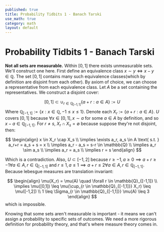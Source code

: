 ```yaml
---
published: true
title: Probability Tidbits 1 - Banach Tarski
use_math: true
category: math
layout: default
---
```


# Probability Tidbits 1 - Banach Tarski
**Not all sets are measurable.** Within $[0,1]$ there exists unmeasurable sets. We'll construct one here. First define an equivalence class $x \sim y \iff x - y \in \mathbb{Q}$. The set $[0,1]$ contains many such equivalence classes(which by definition are disjoint from each other). By axiom of choice, we can choose a representative from each equivalence class. Let $A$ be a set containing the representatives. We construct a disjoint cover:

$$
[0, 1] \subset \cup_{r \in \mathbb{Q}_{[-1,1]}}\{a+r: a \in A\} := U
$$
Where $\mathbb{Q}_{[-1,1]} := \{x: x \in \mathbb{Q}, -1 \leq x \leq 1\}$. Denote each $X_r := \{a+r:a \in A\}$. $U$ covers $[0,1]$ because $\forall x \in [0,1], x \sim a$ for some $a \in A$ by definition, and so $x - a \in \mathbb{Q}_{[-1,1]}$. For $r \neq s$, $X_r \cap X_s = \emptyset$ because suppose they're not disjoint, then: 

$$
\begin{align}
x \in X_r \cap X_s \\
\implies \exists a_r, a_s \in A \text{ s.t. } a_r+r = a_s + s = x \\
\implies a_r - a_s = s-r \in \mathbb{Q} \\
\implies a_r \sim a_s \\
\implies a_r = a_s \\
\implies r = s
\end{align}
$$

Which is a contradiction. Also, $U \subset [-1, 2]$ because $r \geq -1, a \geq 0 \implies a+r \geq -1 \forall a \in A, r \in \mathbb{Q}_{[-1,1]}$ and $r \leq 1, a \leq 1 \implies a+r \leq 2 \forall a \in A, r \in \mathbb{Q}_{[-1,1]}$. Because lebesgue measures are translation invariant:

$$
\begin{align}
\mu(X_r) = \mu(A) \quad \forall r \in \mathbb{Q}_{[-1,1]} \\
\implies \mu([0,1]) \leq \mu(\cup_{r \in \mathbb{Q}_{[-1,1]}} X_r) \leq \mu([-1,2]) \\
1 \leq \Sigma_{r \in \mathbb{Q}_{[-1,1]}} \mu(A) \leq 3
\end{align}
$$
which is impossible.

Knowing that some sets aren't measurable is important - it means we can't assign a probability to specific sets of outcomes. We need a more rigorous definition for probability theory, and that's where measure theory comes in.

<script src="https://utteranc.es/client.js" repo="OneRaynyDay/oneraynyday.github.io" issue-term="pathname" theme="github-light" crossorigin="anonymous" async> </script>
